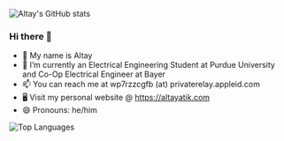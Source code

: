 ![Altay's GitHub stats](https://github-readme-stats.vercel.app/api?username=altayatik&theme=tokyonight&show_icons=true&count_private=true)
### Hi there 👋

- 🔭 My name is Altay
- 🌱 I’m currently an Electrical Engineering Student at Purdue University and Co-Op Electrical Engineer at Bayer
- 📫 You can reach me at wp7rzzcgfb (at) privaterelay.appleid.com
- 🖥 Visit my personal website @ https://altayatik.com
- 😄 Pronouns: he/him


![Top Languages](https://github-readme-stats.vercel.app/api/top-langs/?username=altayatik&theme=tokyonight&layout=compact&count_private=true)
